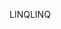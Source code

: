 <span data-ttu-id="22caa-101">LINQ</span><span class="sxs-lookup"><span data-stu-id="22caa-101">LINQ</span></span>